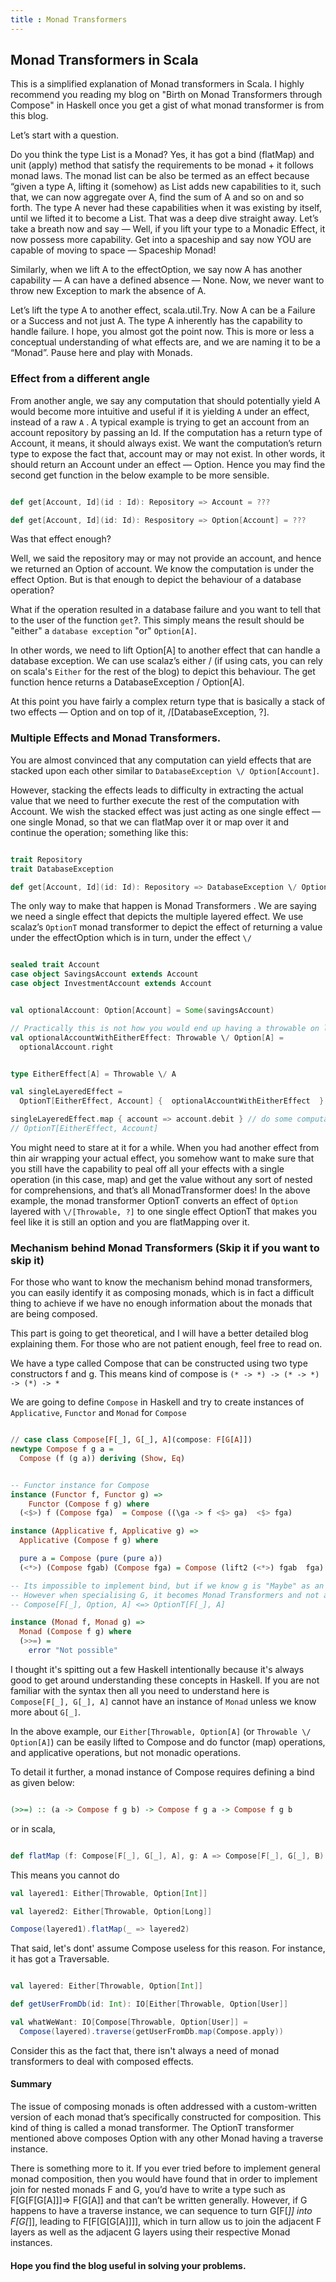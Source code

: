 ```yaml
---
title : Monad Transformers
---
```


## Monad Transformers in Scala

This is a simplified explanation of Monad transformers in Scala. I highly recommend you reading my blog
on "Birth on Monad Transformers through Compose" in Haskell once you get a gist of what monad transformer is from this blog.

Let’s start with a question.

Do you think the type List is a Monad? Yes, it has got a bind (flatMap) and unit (apply) method that
satisfy the requirements to be monad + it follows monad laws. The monad list can be also be termed as an effect
because “given a type A, lifting it (somehow) as List adds new capabilities to it, such that, we can now aggregate over A,
find the sum of A and so on and so forth. The type A never had these capabilities when it was existing by itself, until
we lifted it to become a List. That was a deep dive straight away. Let’s take a breath now and say — Well, if you lift your type to a Monadic Effect,
it now possess more capability. Get into a spaceship and say now YOU are capable of moving to space — Spaceship Monad!

Similarly, when we lift A to the effectOption, we say now A has another capability —
A can have a defined absence — None. Now, we never want to throw new Exception to mark the absence of A.

Let’s lift the type A to another effect, scala.util.Try. Now A can be a Failure or a Success and not just A.
The type A inherently has the capability to handle failure. I hope, you almost got the point now.
This is more or less a conceptual understanding of what effects are, and we are naming it to be a “Monad”. Pause here and play with Monads.


### Effect from a different angle

From another angle, we say any computation that should potentially yield A would become more intuitive and useful if it is yielding `A` under an effect, instead of a raw `A` .
A typical example is trying to get an account from an account repository by passing an Id. If the computation has a return type of Account, it means, it should always exist.
We want the computation’s return type to expose the fact that, account may or may not exist.
In other words, it should return an Account under an effect — Option. Hence you may find the second get function in the below example to be more sensible.


``` scala

def get[Account, Id](id : Id): Repository => Account = ???

def get[Account, Id](id: Id): Respository => Option[Account] = ???


```

Was that effect enough?

Well, we said the repository may or may not provide an account, and hence we returned an Option of account.
We know the computation is under the effect Option. But is that enough to depict the behaviour of a database operation?

What if the operation resulted in a database failure and you want to tell that to the user of the function `get`?.
This simply means the result should be "either" a `database exception` "or" `Option[A]`.

In other words, we need to lift Option[A] to another effect that can handle a database exception.
We can use scalaz’s either \/ (if using cats, you can rely on scala's `Either` for the rest of the blog) to depict this behaviour.
The get function hence returns a DatabaseException \/ Option[A].

At this point you have fairly a complex return type that is basically a stack of two effects — Option and on top of it, \/[DatabaseException, ?].

### Multiple Effects and Monad Transformers.

You are almost convinced that any computation can yield effects that are stacked upon each other similar to `DatabaseException \/ Option[Account]`.

However, stacking the effects leads to difficulty in extracting the actual value that we need to further execute the rest of the computation with Account.
We wish the stacked effect was just acting as one single effect — one single Monad, so that we can flatMap over it or map over it and continue the operation; something like this:

``` scala

trait Repository
trait DatabaseException

def get[Account, Id](id: Id): Repository => DatabaseException \/ Option[Account] = ???


```

The only way to make that happen is Monad Transformers . We are saying we need a single effect that depicts the multiple layered effect.
We use scalaz’s `OptionT` monad transformer to depict the effect of returning a value under the effectOption which is in turn, under the effect `\/`


``` scala

sealed trait Account
case object SavingsAccount extends Account
case object InvestmentAccount extends Account


val optionalAccount: Option[Account] = Some(savingsAccount)

// Practically this is not how you would end up having a throwable on left. This is just to allign the types.
val optionalAccountWithEitherEffect: Throwable \/ Option[A] =
  optionalAccount.right


```

``` scala

type EitherEffect[A] = Throwable \/ A

val singleLayeredEffect =
  OptionT[EitherEffect, Account] {  optionalAccountWithEitherEffect  }

singleLayeredEffect.map { account => account.debit } // do some computation with account straight away
// OptionT[EitherEffect, Account]


```

You might need to stare at it for a while. When you had another effect from thin air wrapping your actual effect,
you somehow want to make sure that you still have the capability to peal off all your effects with a single operation (in this case, map)
and get the value without any sort of nested for comprehensions, and that’s all MonadTransformer does! In the above example, the monad transformer OptionT converts an effect of
`Option` layered with `\/[Throwable, ?]` to one single effect OptionT that makes you feel like it is still an option and you are flatMapping over it.


### Mechanism behind Monad Transformers (Skip it if you want to skip it)

For those who want to know the mechanism behind monad transformers, you can easily identify it as composing monads, which is in fact a difficult thing to achieve if we have
no enough information about the monads that are being composed.

This part is going to get theoretical, and I will have a better detailed blog explaining them. For those who are not patient enough, feel free to read on.

We have a type called Compose that can be constructed using two type constructors f and g. This means kind of compose is `(* -> *) -> (* -> *) -> (*) -> *`

We are going to define `Compose` in Haskell and try to create instances of `Applicative`, `Functor` and `Monad` for `Compose`

``` haskell

// case class Compose[F[_], G[_], A](compose: F[G[A]])
newtype Compose f g a =
  Compose (f (g a)) deriving (Show, Eq)


-- Functor instance for Compose
instance (Functor f, Functor g) =>
    Functor (Compose f g) where
  (<$>) f (Compose fga)  = Compose ((\ga -> f <$> ga)  <$> fga)

instance (Applicative f, Applicative g) =>
  Applicative (Compose f g) where

  pure a = Compose (pure (pure a))
  (<*>) (Compose fgab) (Compose fga) = Compose (lift2 (<*>) fgab  fga)

-- Its impossible to implement bind, but if we know g is "Maybe" as an example, then its possible.
-- However when specialising G, it becomes Monad Transformers and not actually Compose.
-- Compose[F[_], Option, A] <=> OptionT[F[_], A]

instance (Monad f, Monad g) =>
  Monad (Compose f g) where
  (>>=) =
    error "Not possible"


```

I thought it's spitting out a few Haskell intentionally because it's always good to get
around understanding these concepts in Haskell. If you are not familiar with the syntax
then all you need to understand here is `Compose[F[_], G[_], A]` cannot have an instance of
`Monad` unless we know more about `G[_]`.

In the above example, our `Either[Throwable, Option[A]` (or `Throwable \/ Option[A]`) can be easily lifted to Compose
and do functor (map) operations, and applicative operations, but not monadic operations.

To detail it further, a monad instance of Compose requires defining a bind as given below:

``` haskell

(>>=) :: (a -> Compose f g b) -> Compose f g a -> Compose f g b


```

or in scala,

``` scala

def flatMap (f: Compose[F[_], G[_], A], g: A => Compose[F[_], G[_], B): Compose[F[_], G[_], B] = ???


```

This means you cannot do

``` scala
val layered1: Either[Throwable, Option[Int]]

val layered2: Either[Throwable, Option[Long]]

Compose(layered1).flatMap(_ => layered2)


```

That said, let's dont' assume Compose useless for this reason. For instance, it has got a Traversable.

``` scala

val layered: Either[Throwable, Option[Int]]

def getUserFromDb(id: Int): IO[Either[Throwable, Option[User]]

val whatWeWant: IO[Compose[Throwable, Option[User]] =
  Compose(layered).traverse(getUserFromDb.map(Compose.apply))


```

Consider this as the fact that, there isn't always a need of monad transformers to deal with composed effects.

#### Summary

The issue of composing monads is often addressed with a custom-written version of each monad that’s specifically constructed for composition. This kind of thing is called a monad transformer. The OptionT transformer mentioned above composes Option with any other Monad having a traverse instance.

There is something more to it.
If you ever tried before to implement general monad composition, then you would have found that in order to implement join for nested monads F and G, you’d have to write a type such as F[G[F[G[A]]]=> F[G[A]] and that can’t be written generally. However, if G happens to have a traverse instance, we can sequence to turn G[F[_]] into F[G[_]], leading to F[F[G[G[A]]]], which in turn allow us to join the adjacent F layers as well as the adjacent G layers using their respective Monad instances.


#### Hope you find the blog useful in solving your problems.
